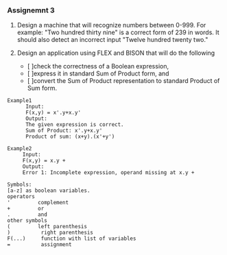 ### Assignemnt 3
1. Design a machine that will recognize numbers between 0-999. For example: "Two hundred thirty nine" is a correct form of 239 in words.  It should also detect an incorrect input "Twelve hundred twenty two."

1. Design an application using FLEX and BISON that will do the following
   - [ ]check the correctness of a Boolean expression,
   - [ ]express it in standard Sum of Product form, and
   - [ ]convert the Sum of Product representation to standard Product of Sum form.
```
Example1
      Input: 
      F(x,y) = x'.y+x.y'
      Output:
      The given expression is correct.
      Sum of Product: x'.y+x.y'
      Product of sum: (x+y).(x'+y')

Example2
     Input:
     F(x,y) = x.y +      
     Output:
     Error 1: Incomplete expression, operand missing at x.y + 

Symbols:
[a-z] as boolean variables.
operators
'         complement 
+         or 
.         and
other symbols
(         left parenthesis
)          right parenthesis
F(...)     function with list of variables
=          assignment
```
